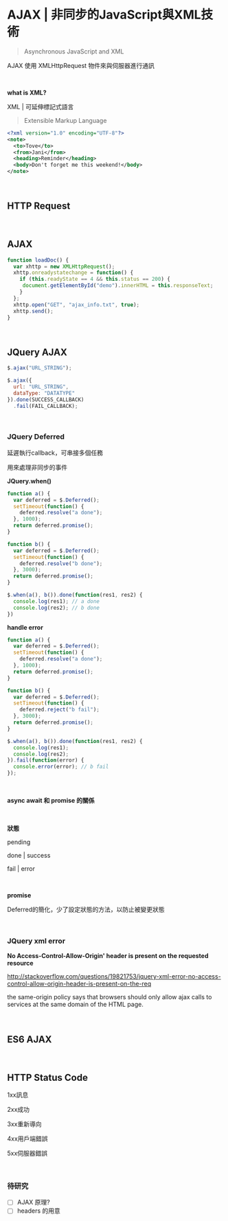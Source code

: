 # AJAX | 非同步的JavaScript與XML技術

> Asynchronous JavaScript and XML

AJAX 使用 XMLHttpRequest 物件來與伺服器進行通訊

<br />

**what is XML?**

XML | 可延伸標記式語言

> Extensible Markup Language

```xml
<?xml version="1.0" encoding="UTF-8"?>
<note>
  <to>Tove</to>
  <from>Jani</from>
  <heading>Reminder</heading>
  <body>Don't forget me this weekend!</body>
</note>
```

<br />

## HTTP Request

<br />

## AJAX

```javascript
function loadDoc() {
  var xhttp = new XMLHttpRequest();
  xhttp.onreadystatechange = function() {
    if (this.readyState == 4 && this.status == 200) {
     document.getElementById("demo").innerHTML = this.responseText;
    }
  };
  xhttp.open("GET", "ajax_info.txt", true);
  xhttp.send();
}
```

<br />

## JQuery AJAX

```javascript
$.ajax("URL_STRING");
```

```javascript
$.ajax({
  url: "URL_STRING",
  dataType: "DATATYPE"
}).done(SUCCESS_CALLBACK)
  .fail(FAIL_CALLBACK);
```

<br />

### JQuery Deferred

延遲執行callback，可串接多個任務

用來處理非同步的事件

**JQuery.when()**

```js
function a() {
  var deferred = $.Deferred();
  setTimeout(function() {
    deferred.resolve("a done");
  }, 1000);
  return deferred.promise();
}

function b() {
  var deferred = $.Deferred();
  setTimeout(function() {
    deferred.resolve("b done");
  }, 3000);
  return deferred.promise();
}

$.when(a(), b()).done(function(res1, res2) {
  console.log(res1); // a done
  console.log(res2); // b done
})
```

**handle error**

```js
function a() {
  var deferred = $.Deferred();
  setTimeout(function() {
    deferred.resolve("a done");
  }, 1000);
  return deferred.promise();
}

function b() {
  var deferred = $.Deferred();
  setTimeout(function() {
    deferred.reject("b fail");
  }, 3000);
  return deferred.promise();
}

$.when(a(), b()).done(function(res1, res2) {
  console.log(res1);
  console.log(res2);
}).fail(function(error) {
  console.error(error); // b fail
});
```

<br />

**async await 和 promise 的關係**

<br />

**狀態**

pending

done | success

fail | error

<br />

<b>promise</b>

Deferred的簡化，少了設定狀態的方法，以防止被變更狀態

<br />

### JQuery xml error 

**No Access-Control-Allow-Origin' header is present on the requested resource**

http://stackoverflow.com/questions/19821753/jquery-xml-error-no-access-control-allow-origin-header-is-present-on-the-req

the same-origin policy says that browsers should only allow ajax calls to services at the same domain of the HTML page.

<br />

## ES6 AJAX

<br />

## HTTP Status Code

1xx訊息

2xx成功

3xx重新導向

4xx用戶端錯誤

5xx伺服器錯誤

<br />

### 待研究

- [ ] AJAX 原理?
- [ ] headers 的用意

